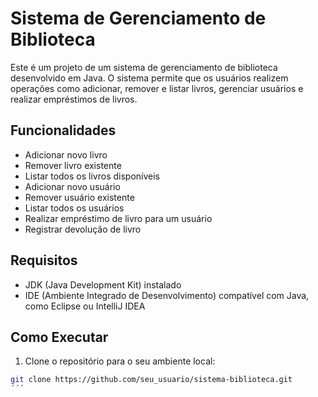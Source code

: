 # Sistema de Gerenciamento de Biblioteca

Este é um projeto de um sistema de gerenciamento de biblioteca desenvolvido em Java. O sistema permite que os usuários realizem operações como adicionar, remover e listar livros, gerenciar usuários e realizar empréstimos de livros.

## Funcionalidades

- Adicionar novo livro
- Remover livro existente
- Listar todos os livros disponíveis
- Adicionar novo usuário
- Remover usuário existente
- Listar todos os usuários
- Realizar empréstimo de livro para um usuário
- Registrar devolução de livro

## Requisitos

- JDK (Java Development Kit) instalado
- IDE (Ambiente Integrado de Desenvolvimento) compatível com Java, como Eclipse ou IntelliJ IDEA

## Como Executar

1. Clone o repositório para o seu ambiente local:

```bash
git clone https://github.com/seu_usuario/sistema-biblioteca.git
´´´
